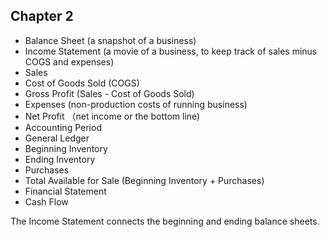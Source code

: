 ## Chapter 2
+ Balance Sheet (a snapshot of a business)
+ Income Statement (a movie of a business, to keep track of sales minus COGS and expenses)
+ Sales
+ Cost of Goods Sold (COGS)
+ Gross Profit (Sales - Cost of Goods Sold)
+ Expenses (non-production costs of running business)
+ Net Profit （net income or the bottom line)
+ Accounting Period
+ General Ledger
+ Beginning Inventory
+ Ending Inventory
+ Purchases
+ Total Available for Sale (Beginning Inventory + Purchases)
+ Financial Statement
+ Cash Flow

The Income Statement connects the beginning and ending balance sheets.
